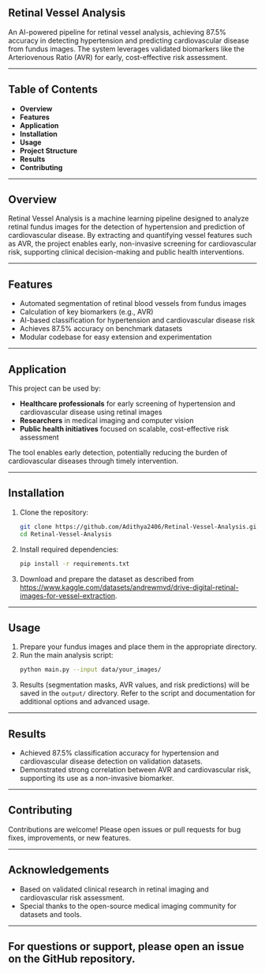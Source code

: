 ## Retinal Vessel Analysis
An AI-powered pipeline for retinal vessel analysis, achieving 87.5% accuracy in detecting hypertension and predicting cardiovascular disease from fundus images. The system leverages validated biomarkers like the Arteriovenous Ratio (AVR) for early, cost-effective risk assessment.

---
## Table of Contents
- **Overview**
- **Features**
- **Application**
- **Installation**
- **Usage**
- **Project Structure**
- **Results**
- **Contributing**

---
## **Overview**
Retinal Vessel Analysis is a machine learning pipeline designed to analyze retinal fundus images for the detection of hypertension and prediction of cardiovascular disease. By extracting and quantifying vessel features such as AVR, the project enables early, non-invasive screening for cardiovascular risk, supporting clinical decision-making and public health interventions.

---
## **Features**
- Automated segmentation of retinal blood vessels from fundus images
- Calculation of key biomarkers (e.g., AVR)
- AI-based classification for hypertension and cardiovascular disease risk
- Achieves 87.5% accuracy on benchmark datasets
- Modular codebase for easy extension and experimentation

---
## **Application**
This project can be used by:
- **Healthcare professionals** for early screening of hypertension and cardiovascular disease using retinal images
- **Researchers** in medical imaging and computer vision
- **Public health initiatives** focused on scalable, cost-effective risk assessment

The tool enables early detection, potentially reducing the burden of cardiovascular diseases through timely intervention.

---

## **Installation**
1. Clone the repository:
   ```bash
   git clone https://github.com/Adithya2406/Retinal-Vessel-Analysis.git
   cd Retinal-Vessel-Analysis
   ```
2. Install required dependencies:
   ```bash
   pip install -r requirements.txt
   ```
3. Download and prepare the dataset as described from https://www.kaggle.com/datasets/andrewmvd/drive-digital-retinal-images-for-vessel-extraction.

---
## **Usage**
1. Prepare your fundus images and place them in the appropriate directory.
2. Run the main analysis script:
   ```bash
   python main.py --input data/your_images/
   ```
3. Results (segmentation masks, AVR values, and risk predictions) will be saved in the `output/` directory.
Refer to the script and documentation for additional options and advanced usage.

---
## **Results**
- Achieved 87.5% classification accuracy for hypertension and cardiovascular disease detection on validation datasets.
- Demonstrated strong correlation between AVR and cardiovascular risk, supporting its use as a non-invasive biomarker.

---
## **Contributing**
Contributions are welcome! Please open issues or pull requests for bug fixes, improvements, or new features.

---
## **Acknowledgements**
- Based on validated clinical research in retinal imaging and cardiovascular risk assessment.
- Special thanks to the open-source medical imaging community for datasets and tools.

---
For questions or support, please open an issue on the GitHub repository.
---
